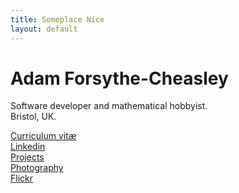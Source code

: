 ```yaml
---
title: Someplace Nice
layout: default
---
```


# Adam Forsythe-Cheasley

Software developer and mathematical hobbyist.  
Bristol, UK.

[Curriculum vitæ](https://docs.google.com/document/d/1E12laGHJfH6mGAr6N2Hfm41x5Xi4aKiSwxxWUx4pbmw/edit?usp=sharing)  
[Linkedin](http://www.linkedin.com/in/adamcheasley)  
[Projects](/projects/index.html)  
[Photography](http://www.adamcheasley.com/)  
[Flickr](http://www.flickr.com/photos/someplacenice/)  
